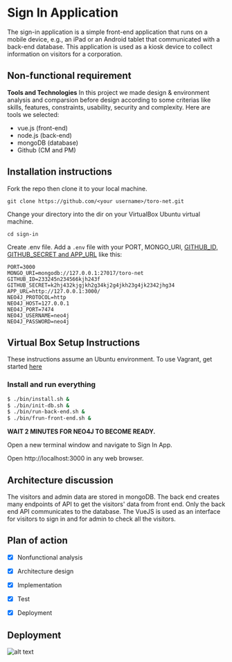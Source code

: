 # Sign In Application
  The sign-in application is a simple front-end application that runs on a mobile device, e.g., an iPad or an Android tablet that communicated with a back-end database. This application is used as a kiosk device to collect information on visitors for a corporation. 

## Non-functional requirement

**Tools and Technologies**
In this project we made design & environment analysis and comparsion before design  according to some criterias like skills, features, constraints, usability, security and complexity. Here are tools we selected: 

- vue.js (front-end)
- node.js (back-end)
- mongoDB (database)
- Github (CM and PM)

## Installation instructions
Fork the repo then clone it to your local machine.
```
git clone https://github.com/<your username>/toro-net.git
```

Change your directory into the dir on your VirtualBox Ubuntu virtual machine.  
```
cd sign-in
```

Create .env file. Add a `.env` file with your PORT, MONGO_URI, 
[GITHUB_ID, GITHUB_SECRET and APP_URL](https://github.com/jaredhanson/passport-github) like this:

```
PORT=3000
MONGO_URI=mongodb://127.0.0.1:27017/toro-net
GITHUB_ID=233245n234566kjh243f
GITHUB_SECRET=k2hj432kjgjkh2g34kj2g4jkh23g4jk2342jhg34
APP_URL=http://127.0.0.1:3000/
NEO4J_PROTOCOL=http
NEO4J_HOST=127.0.0.1
NEO4J_PORT=7474
NEO4J_USERNAME=neo4j
NEO4J_PASSWORD=neo4j
```

## Virtual Box Setup Instructions
These instructions assume an Ubuntu environment.
To use Vagrant, get started [here](#vagrant-setup-instructions)

### Install and run everything
```bash
$ ./bin/install.sh &
$ ./bin/init-db.sh &
$ ./bin/run-back-end.sh &
$ ./bin/frun-front-end.sh &
```


**WAIT 2 MINUTES FOR NEO4J TO BECOME READY.**

Open a new terminal window and navigate to Sign In App.  

Open http://localhost:3000 in any web browser.


## Architecture discussion
The visitors and admin data are stored in mongoDB. The back end creates many endpoints of API to get the visitors' data from front end. Only the back end API communicates to the database. The VueJS is used as an interface for visitors to sign in and for admin to check all the visitors. 

## Plan of action
- [x] Nonfunctional analysis
- [X] Architecture design
- [X] Implementation 
- [X] Test
- [X] Deployment


## Deployment
![alt text](https://github.com/JieliChen268/Sign-In/blob/backend/sign-in-page.png)
